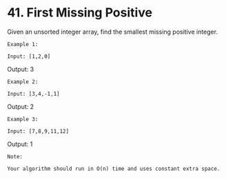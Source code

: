 # 41. First Missing Positive

Given an unsorted integer array, find the smallest missing positive integer.

    Example 1:

    Input: [1,2,0]
Output: 3

    Example 2:

    Input: [3,4,-1,1]
Output: 2

    Example 3:

    Input: [7,8,9,11,12]
Output: 1

    Note:

    Your algorithm should run in O(n) time and uses constant extra space.